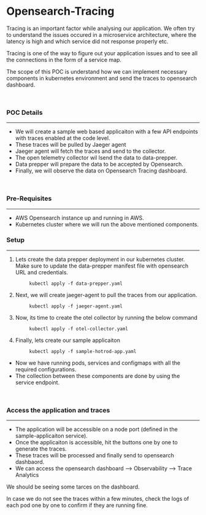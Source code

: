 # Opensearch-Tracing


Tracing is an important factor while analysing our application. We often try to understand the issues occured in a microservice architecture, where the latency is high and which service did not response properly etc.

Tracing is one of the way to figure out your application issues and to see all the connections in the form of a service map.

The scope of this POC is understand how we can implement necessary components in kubernetes environment and send the traces to opensearch dashboard.

</br>

### POC Details 
-------------

- We will create a sample web based applicaiton with a few API endpoints with traces enabled at the code level.
- These traces will be pulled by Jaeger agent 
- Jaeger agent will fetch the traces and send to the collector.
- The open telemetry collector wil lsend the data to data-prepper.
- Data prepper will prepare the data to  be accepted by Opensearch.
- Finally, we will observe the data on Opensearch Tracing dashboard.

</br>

### Pre-Requisites
--------------------

- AWS Opensearch instance up and running in AWS.
- Kubernetes cluster where we will run the above mentioned components. 


### Setup
---------- 

1. Lets create the data prepper deployment in our kubernetes cluster. Make sure to update the data-prepper manifest file with opensearch URL and credentials.

            kubectl apply -f data-prepper.yaml 

2. Next, we will create jaeger-agent to pull the traces from our application. 

            kubectl apply -f jaeger-agent.yaml

3. Now, its time to create the otel collector by running the below command

            kubectl apply -f otel-collector.yaml

4. Finally, lets create our sample applicaiton

            kubectl apply -f sample-hotrod-app.yaml


- Now we have running pods, services and configmaps with all the required configurations.  
- The collection between these components are done by using the service endpoint.


</br>

### Access the application and traces
----------------------------------------

- The application will be accessible on a node port (defined in the sample-applicaiton service).
- Once the applicaiton is accessible, hit the buttons one by one to generate the traces.
- These traces will be processed and finally send to opensearch dashbaord. 
- We can access the opensearch dashboard --> Observability --> Trace Analytics

We should be seeing some tarces on the dashboard.


In case we do not see the traces within a few minutes, check the logs of each pod one by one to confirm if they are running fine.


